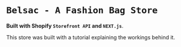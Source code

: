 # `Belsac - A Fashion Bag Store`
**Built with Shopify `Storefront API` and `NEXT.js`**.

This store was built with a tutorial explaining the workings behind it.
